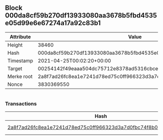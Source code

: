 ## Block 000da8cf59b270df13933080aa3678b5fbd4535e05d99e6e67274a17a92c83b1

Attribute | Value
--- | ---
Height | 38460
Hash | 000da8cf59b270df13933080aa3678b5fbd4535e05d99e6e67274a17a92c83b1
Timestamp | 2021-04-25T00:02:20+00:00
Target | 00254142f49eaaa504dc75712e8378ad5316cbcead634704b3734b6271167cc4
Merke root | 2a8f7ad26fc8ea1e7241d78ed75c0ff966323d3a7d0fbc74f8b09a3252c6a143
Nonce | 3830369550

```

```

### Transactions

Hash | Amount
--- | ---
[2a8f7ad26fc8ea1e7241d78ed75c0ff966323d3a7d0fbc74f8b09a3252c6a143](2a8f7ad26fc8ea1e7241d78ed75c0ff966323d3a7d0fbc74f8b09a3252c6a143.md) | 10.00000000 SKEPTI 

